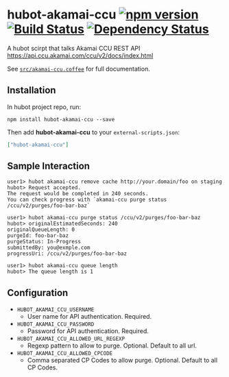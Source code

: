 # hubot-akamai-ccu [![npm version](https://badge.fury.io/js/hubot-akamai-ccu.svg)](http://badge.fury.io/js/hubot-akamai-ccu) [![Build Status](https://travis-ci.org/cou929/hubot-akamai-ccu.svg?branch=master)](https://travis-ci.org/cou929/hubot-akamai-ccu) [![Dependency Status](https://david-dm.org/cou929/hubot-akamai-ccu.svg)](https://david-dm.org/cou929/hubot-akamai-ccu)

A hubot scirpt that talks Akamai CCU REST API https://api.ccu.akamai.com/ccu/v2/docs/index.html

See [`src/akamai-ccu.coffee`](src/akamai-ccu.coffee) for full documentation.

## Installation

In hubot project repo, run:

`npm install hubot-akamai-ccu --save`

Then add **hubot-akamai-ccu** to your `external-scripts.json`:

```json
["hubot-akamai-ccu"]
```

## Sample Interaction

```
user1> hubot akamai-ccu remove cache http://your.domain/foo on staging
hubot> Request accepted.
The request would be completed in 240 seconds.
You can check progress with `akamai-ccu purge status /ccu/v2/purges/foo-bar-baz`

user1> hubot akamai-ccu purge status /ccu/v2/purges/foo-bar-baz
hubot> originalEstimatedSeconds: 240
originalQueueLength: 0
purgeId: foo-bar-baz
purgeStatus: In-Progress
submittedBy: you@exmple.com
progressUri: /ccu/v2/purges/foo-bar-baz

user1> hubot akamai-ccu queue length
hubot> The queue length is 1
```

## Configuration

- `HUBOT_AKAMAI_CCU_USERNAME`
  - User name for API authentication. Required.
- `HUBOT_AKAMAI_CCU_PASSWORD`
  - Password for API authentication. Required.
- `HUBOT_AKAMAI_CCU_ALLOWED_URL_REGEXP`
  - Regexp pattern to allow to purge. Optional. Default to all url.
- `HUBOT_AKAMAI_CCU_ALLOWED_CPCODE`
  - Comma separated CP Codes to allow purge. Optional. Default to all CP Codes.
